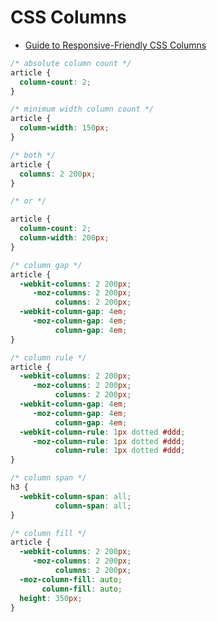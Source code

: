 # CSS Columns

- [Guide to Responsive-Friendly CSS Columns](https://css-tricks.com/guide-responsive-friendly-css-columns/)


```css
/* absolute column count */
article {
  column-count: 2;
}
```

```css
/* minimum width column count */
article {
  column-width: 150px;
}
```

```css
/* both */
article {
  columns: 2 200px;
}

/* or */

article {
  column-count: 2;
  column-width: 200px;
}
```


```css
/* column gap */
article {
  -webkit-columns: 2 200px;
     -moz-columns: 2 200px;
          columns: 2 200px;
  -webkit-column-gap: 4em;
     -moz-column-gap: 4em;
          column-gap: 4em;
}
```

```css
/* column rule */
article {
  -webkit-columns: 2 200px;
     -moz-columns: 2 200px;
          columns: 2 200px;
  -webkit-column-gap: 4em;
     -moz-column-gap: 4em;
          column-gap: 4em;
  -webkit-column-rule: 1px dotted #ddd;
     -moz-column-rule: 1px dotted #ddd;
          column-rule: 1px dotted #ddd;
}
```

```css
/* column span */
h3 { 
  -webkit-column-span: all; 
          column-span: all; 
}
```

```css
/* column fill */
article {
  -webkit-columns: 2 200px;
     -moz-columns: 2 200px;
          columns: 2 200px;
  -moz-column-fill: auto;
       column-fill: auto;
  height: 350px;
}
```
